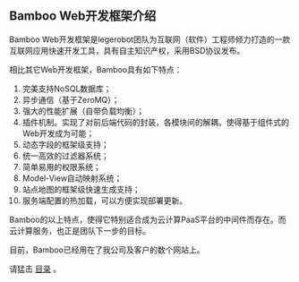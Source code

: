 

## Bamboo Web开发框架介绍

Bamboo Web开发框架是legerobot团队为互联网（软件）工程师倾力打造的一款互联网应用快速开发工具，具有自主知识产权，采用BSD协议发布。

相比其它Web开发框架，Bamboo具有如下特点：
1.	完美支持NoSQL数据库；
2.	异步通信（基于ZeroMQ）；
3.	强大的性能扩展（自带负载均衡）；
4.	插件机制。实现了对前后端代码的封装，各模块间的解耦。使得基于组件式的Web开发成为可能；
5.	动态字段的框架级支持；
6.	统一高效的过滤器系统；
7.	简单易用的权限系统；
8.	Model-View自动映射系统；
9.	站点地图的框架级快速生成支持；
10.	服务端配置的热加载，可以方便实现部署更新。

Bamboo的以上特点，使得它特别适合成为云计算PaaS平台的中间件而存在。而云计算服务，也正是团队下一步的目标。

目前，Bamboo已经用在了我公司及客户的数个网站上。

请猛击 [目录](/daogangtang/bamboo_doc_cn/blob/master/目录.md) 。